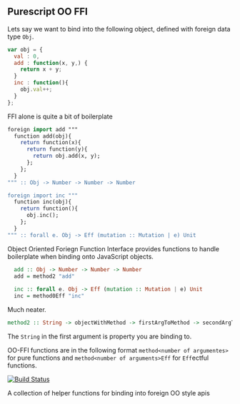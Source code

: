 ## Purescript OO FFI


Lets say we want to bind into the following object, defined with foreign data type `Obj`.
```javascript
var obj = {
  val : 0,
  add : function(x, y,) {
    return x + y;
  }
  inc : function(){
    obj.val++;
  }
};
```

FFI alone is quite a bit of boilerplate
```purescript
foreign import add """
  function add(obj){
    return function(x){
      return function(y){
        return obj.add(x, y);
      };
    };
  }
""" :: Obj -> Number -> Number -> Number

foreign import inc """
  function inc(obj){
    return function(){
      obj.inc();
    };
  }
""" :: forall e. Obj -> Eff (mutation :: Mutation | e) Unit
```

Object Oriented Foriegn Function Interface provides functions to 
handle boilerplate when binding onto JavaScript objects.

```purescript
  add :: Obj -> Number -> Number -> Number
  add = method2 "add"
  
  inc :: forall e. Obj -> Eff (mutation :: Mutation | e) Unit
  inc = method0Eff "inc"
```

Much neater. 

```purescript
method2 :: String -> objectWithMethod -> firstArgToMethod -> secondArgToMethod -> returnType
```

The `String` in the first argument is property you are binding to. 

OO-FFI functions are in the following format `method<number of argumentes>` for pure functions and `method<number of arguments>Eff` for `Eff`ectful functions.

[![Build Status](https://travis-ci.org/CapillarySoftware/purescript-oo-ffi.svg?branch=master)](https://travis-ci.org/CapillarySoftware/purescript-oo-ffi)

A collection of helper functions for binding into foreign OO style apis




